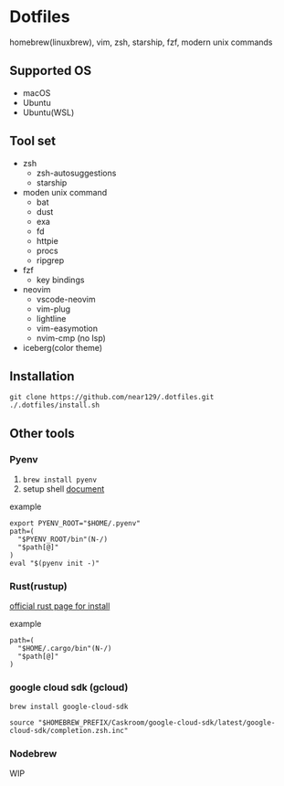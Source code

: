 # Dotfiles

homebrew(linuxbrew), vim, zsh, starship, fzf, modern unix commands

## Supported OS

- macOS
- Ubuntu
- Ubuntu(WSL)

## Tool set

- zsh
  - zsh-autosuggestions
  - starship
- moden unix command
  - bat
  - dust
  - exa
  - fd
  - httpie
  - procs
  - ripgrep
- fzf
  - key bindings
- neovim
  - vscode-neovim
  - vim-plug
  - lightline
  - vim-easymotion
  - nvim-cmp (no lsp)
- iceberg(color theme)

## Installation

```shell
git clone https://github.com/near129/.dotfiles.git
./.dotfiles/install.sh
```

## Other tools

### Pyenv

1. `brew install pyenv`
2. setup shell [document](https://github.com/pyenv/pyenv#set-up-your-shell-environment-for-pyenv)

example

```shell
export PYENV_ROOT="$HOME/.pyenv"
path=(
  "$PYENV_ROOT/bin"(N-/)
  "$path[@]"
)
eval "$(pyenv init -)"
```

### Rust(rustup)

[official rust page for install](https://www.rust-lang.org/ja/tools/install)

example

```shell
path=(
  "$HOME/.cargo/bin"(N-/)
  "$path[@]"
)
```

### google cloud sdk (gcloud)

`brew install google-cloud-sdk`

```shell
source "$HOMEBREW_PREFIX/Caskroom/google-cloud-sdk/latest/google-cloud-sdk/completion.zsh.inc"
```

### Nodebrew

WIP
